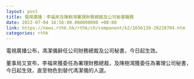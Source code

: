 ```yaml
---
layout: post
title: 電視廣播：李福來及陳樹鴻署理財務總裁及公司秘書職務
date: 2022-07-04 16:56:00.000000000 +08:00
link: https://news.rthk.hk/rthk/ch/component/k2/1656139-20220704.htm
categories: rthk
---
```


電視廣播公布，馮潔儀辭任公司財務總裁及公司秘書，今日起生效。

董事局又宣布，李福來獲委任為署理財務總裁，及陳樹鴻獲委任為署理公司秘書，今日起生效，直至物色到替代馮潔儀的人選。
